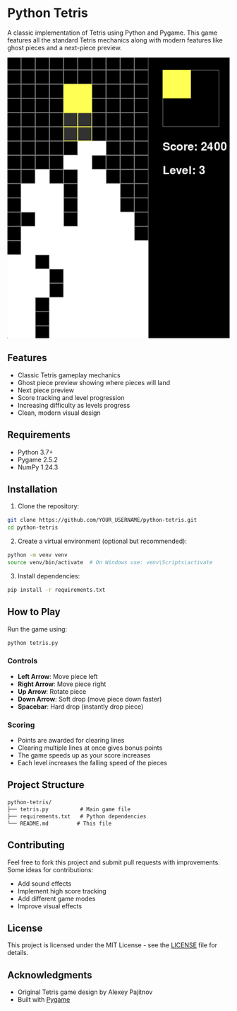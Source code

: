 # Python Tetris

A classic implementation of Tetris using Python and Pygame. This game features all the standard Tetris mechanics along with modern features like ghost pieces and a next-piece preview.

![Tetris Game Screenshot](screenshots/tetris.png)

## Features

- Classic Tetris gameplay mechanics
- Ghost piece preview showing where pieces will land
- Next piece preview
- Score tracking and level progression
- Increasing difficulty as levels progress
- Clean, modern visual design

## Requirements

- Python 3.7+
- Pygame 2.5.2
- NumPy 1.24.3

## Installation

1. Clone the repository:
```bash
git clone https://github.com/YOUR_USERNAME/python-tetris.git
cd python-tetris
```

2. Create a virtual environment (optional but recommended):
```bash
python -m venv venv
source venv/bin/activate  # On Windows use: venv\Scripts\activate
```

3. Install dependencies:
```bash
pip install -r requirements.txt
```

## How to Play

Run the game using:
```bash
python tetris.py
```

### Controls

- **Left Arrow**: Move piece left
- **Right Arrow**: Move piece right
- **Up Arrow**: Rotate piece
- **Down Arrow**: Soft drop (move piece down faster)
- **Spacebar**: Hard drop (instantly drop piece)

### Scoring

- Points are awarded for clearing lines
- Clearing multiple lines at once gives bonus points
- The game speeds up as your score increases
- Each level increases the falling speed of the pieces

## Project Structure

```
python-tetris/
├── tetris.py          # Main game file
├── requirements.txt   # Python dependencies
└── README.md         # This file
```

## Contributing

Feel free to fork this project and submit pull requests with improvements. Some ideas for contributions:

- Add sound effects
- Implement high score tracking
- Add different game modes
- Improve visual effects

## License

This project is licensed under the MIT License - see the [LICENSE](LICENSE) file for details.

## Acknowledgments

- Original Tetris game design by Alexey Pajitnov
- Built with [Pygame](https://www.pygame.org/) 
